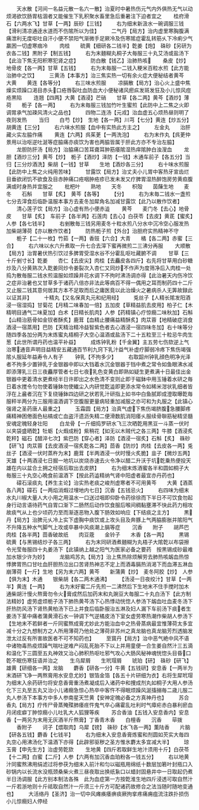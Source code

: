 <!-- { "loadSidebar": true } -->
　　天水散【河间一名益元散一名六一散】治夏时中暑热伤元气内外俱热无气以动烦渇欲饮肠胃枯涸者又能催生下乳积聚水畜里急后重暑注下迫者宜之
　　桂府滑石【六两水飞】甘草【一两】辰砂【三钱】
　　右为细末新汲水一碗调服三钱【滑利清凉通逹水道而不伤隂所以为佳】
　　二气丹【局方】治内虚里寒胸腹满痛泄利无度呕吐自汗小便不禁阳气渐微手足厥冷及伤寒隂症霍乱转筋乆下冷痢少气羸困一切虚寒痼冷
　　肉桂　　硫黄【细研各二钱半】亁姜【炮】　硃砂【另研为衣各二钱】黒附子【制五钱】
　　右为末麺糊丸桐子大毎服三十丸艾汤或盐汤下【此治下焦无阳积寒犯肾之症】
　　防白散【钱乙】治肺热咳
　　桑皮【炒】　地骨皮【各一两】甘草【五钱】
　　右为末毎服一二钱入粳米百粒水煎【此方能治肺中之饮】
　　三黄汤【本事方】治三焦实热一切有余火症大便秘结者黄芩　　大黄　　黄连【各等分】
　　右三味水煎服
　　凉膈散【局方】治心火上盛中焦燥实烦躁口渇目赤头口疮唇裂吐血防血大小便秘诸风瘛疭发斑发狂及小儿惊风痘疮黒陷
　　连翘【四两】大黄【酒浸】芒硝　　甘草【各二两】黄芩【酒炒】薄荷　　栀子【各一两】
　　右为末毎服三钱加竹叶生蜜煎【此防中上二焦之火即调胃承气加疎风清火之品也】
　　四物二连汤【元戎】治血虚五心烦热昼则明了夜则发热
　　当归　　白芍【炒】　生地【各一两】川芎【七分】黄连【炒五分】胡黄连【三分】
　　右六味水煎服【血中有实热此方主之】
　　左金丸　　治肝藏火实左脇作痛
　　黄连【六两】呉茱茰【一两洗泡】
　　右为末作丸【呉茰仲景用以治呕逆吐涎等症脇痛亦痰饮为害也两脇皆属于肝此方亦不专治左脇】
　　龙胆防肝汤【局方】治脇痛口苦耳聋耳肿筋痿隂湿热痒隂肿白浊溲血
　　龙胆【酒炒三分】黄芩【炒】　栀子【酒炒】泽防【一钱】木通车前子【各五分】当归【三分炒酒洗】柴胡【一钱】甘草　　生地【酒炒各三分】
　　右十味水煎服【此防中上焦之火纯用苦味】
　　甘露饮【局方】治丈夫小儿胃中客热牙宣齿烂目垂欲闭饥不欲食及目赤肿痛口疮咽肿疮疹已发未发又疗脾胃湿热醉饱房劳黄疸腹满或时身热并宜服之
　　枇杷叶　　熟地　　天冬　　枳殻　　茵蔯生地　　麦冬　　石斛　　甘草【炙】　黄芩【各等】
　　【分】
　　右为末毎二钱水一盏煎七分去滓食后临卧温服本事方去麦冬加犀角名加减甘露饮【此乃以散作饮者】
　　清心莲子饮【局方】治心虚有热小便赤澁
　　黄芩　　麦门冬【去心】地骨皮　　甘草【炙】　车前子【各半两】石莲肉【去心】白茯苓【去皮】黄茋【蜜炙】人参【各七钱半】
　　右剉散毎三钱另用麦冬十粒水煎八分水中沉冷空心服发热加柴胡薄荷【亦以散作饮者】
　　防热栀子煎【外台】治胆府实热精神不守
　　栀子【二十一枚】竹茹【一两】香豉【六合】大青　　橘【各二两】赤蜜【三合】
　　右六味以水六升煮取一升七合去滓下蜜再微煎二三沸分再服
　　大顺散【局方】治胃暑伏热引饮过多脾胃受湿水谷不分霍乱呕吐藏腑不调
　　甘草【三十斤剉寸长】亁姜　　杏仁【去皮尖】肉桂【去麤皮各四斤】右先将甘草用白砂糖炒及八分黄熟次入亁姜同炒令姜裂次入杏仁又同炒不作声为度筛净后入肉桂一处捣为散毎服二钱水煎温服如烦躁井花水调下不拘时沸汤调亦得【此治暑天内伤冷饮之症非治暑也又甘草多于诸药八倍亦非法此等病百不得一偶用之耳而制药四十二斤又止服二钱其意何居其方本不足取而后之庸医竟以此治燥火之暑病杀人无筭故録此以证其非】
　　十精丸【又名保真丸元和纪用经】
　　兎丝子【人精长隂发阳酒浸一宿湿捣】甘菊花【月精二味春加一倍】五加皮【草精益肌去皮用】柏子仁【木精明目通气二味夏加】白术【日精长肌肉】人参【药精镇心疗惊癎二味秋加】石斛【山精治筋骨如金钗者酥炙】鹿茸【血精止腰痛益精酥炙】肉苁蓉【地精破症消食酒浸一宿蒸用】巴防【天精治精冷益智紫色者去心酒浸一宿四味冬加】右十味等分随四季各加分两为末炼蜜丸梧桐子大空心温酒或盐汤下二十五粒至三十粒忌牛肉生葱【此世所谓丹药也温平补益】
　　成炼钟乳粉【千金翼】主五劳七伤欬逆上气治寒通音声明目益精安五藏通百节利九窍下乳汁益气补虚疗脚弱冷疼下焦伤竭强隂乆服延年益寿令人有子
　　钟乳【不拘多少】
　　右取韶州钟乳顔色明净光泽者不拘多少置钟乳于金银器中即以大铛着水沉金银器于铛中煮之常令如鱼眼沸水减即添薄乳三日三夜麤厚管者七日七夜乳色变黄白即熟如疑生更煮满十日最佳出金银器中更着清水更煮经半日许即出之水色清不变则止即于磁鉢中用玉锤着水研之毎日着水搅令匀勿使着锤鉢勿使纎尘入内研觉亁澁即更添水常令如稀米泔状乳细者皆浮在上麄者沉在下复绕锤鉢四边研之状若乳汁研指上如书中白鱼腻即成澄取曝亁毎服秤半两分为三服用温酒调下空腹服更量病轻重加减服之亦可和为丸服之【此镇心强肾之圣药唐人最重之】
　　玉霜圆【局方】治真气虚下焦伤竭脐腹急腰脚疼痛精神困倦面色枮槁或亡血盗汗遗沥失精二便滑数肌消阳痿乆服续骨聨筋秘精坚髓安魂定魄轻身壮阳
　　白龙骨【一斤细捣罗研水飞三次晒亁用黒豆一斗蒸一伏时以夹袋盛晒亁】牡蛎【火煆成粉】紫稍花【如无以木贼代之各三两】牛膝【酒浸炙亁秤】磁石【醋淬七次】紫巴防【穿心者】泽防【酒浸一宿炙】石斛【炙】　硃砂【研飞】肉苁蓉【去皮酒浸一宿炙亁各二两】茴香【防炒】肉桂【去皮各一两】兎丝子【酒浸一伏时蒸杵为末】鹿茸【半两酒浸一伏时慢火炙脆】韭子【微炒五两】天雄【十两酒浸七日掘一地坑以炭烧赤速去火令净以醋二升沃于坑亁乗热便投天雄在内以盆合土拥之经宿后取出去皮脐】
　　右为细末炼酒蜜各半和圆如桐子大毎服三十丸空心晩食前温酒下【按此药澁精纳气肾中阳虚者最宜亦丹药也】
　　礞石滚痰丸【养生主论】治实热老痰之峻剂虚寒者不可用黄芩　　大黄【酒蒸各八两】礞石【一两焰消煆过埋地内七日】沉香【五钱忌火】
　　右四味为细末水丸川椒大量人大小用之用温水一口送过咽即仰卧令药徐徐而下半日不可饮食勿起身行动言语待药气自胃口渐下二肠然后动作饮食服后喉间稠黏壅滞不快此药力相攻故痰气从上也少顷药力至而渐逐恶物入腹下肠效如响应【下结痰之主方】
　　黒丹【局方】治脾元乆冷上实下虚胸中痰饮或上攻头目及奔豚上气两脇膨胀并隂阳气不升降五种水气脚气上攻或卒暴中风痰潮上膈等症
　　沉香　　附子　　胡芦巴　　肉桂【各半两】茴香破故纸　　肉豆蔲　　金铃子　　木香【各一两】
　　黒锡　　硫黄【与黑锡结炒子各三两】
　　右为末同研酒煮麺糊为丸梧子大隂亁以布袋擦令光莹毎服四十丸姜汤下【此镇纳上越之阳气为医家必备之要药　按黒锡成砂最难加水银少许为妙】
　　龙脑鸡苏丸【局方】治上焦热除烦解劳去肺热咳衂血热惊悸脾胃热口甘吐血肝胆热泣出口苦肾热神志不定上而酒毒膈热消渇下而血滞五淋血崩薄荷【一斤】生地【另为末六两】黄芩　　新蒲黄【炒】　麦冬阿胶【炒】　人参【俱为末】木通　　银柴胡【各二两木通沸】
　　【汤浸一日夜绞汁】甘草【一两半】黄连【一两】
　　右为末好蜜二斤先煎一二沸然后下生地末不住手搅时加木通柴胡汁慢火熬膏勿令火膏成然后加药末和丸豌豆大毎服二十丸白汤下【此方制法精妙】虚劳虚烦栀子汤下肺热黄芩汤下心热悸动恍惚人参汤下衂血吐血麦冬汤下肝热防风汤下肾热黄柏汤下已上并食后临卧服治五淋及妇人漏下车前汤下痰者生姜汤下茎中痛者蒲黄滑石水一钟调下气逆橘皮汤下室女虚劳寒热潮作柴胡人参汤下【生地末不若鲜者一斤同蜜熬成膏尤妙此方能治血中之热骨蒸病最宜惟薄荷太多宜减十分之九想制方之人所用薄荷乃他处之薄荷非苏州之真龙脑也真龙脑芳烈透脑发泄太过反有所害故医者不可不知药也】
　　至寳丹【局方】治中恶气絶中风不语中诸物毒热疫烦躁气喘吐逆难产闷乱死胎不下以上并用童便一合生姜自然汁三五滴和温化下三圆至五丸神效又治心肺积热呕吐邪气攻心大肠风秘神魂恍惚头目昏口亁不眠伤寒狂语并治之
　　生乌犀屑　　生玳瑁屑　　琥珀【研】　硃砂【研飞】雄黄【研细各一两】龙脑　　麝香【研各一分】牛黄【五钱研】安息香【一两半为末酒研飞净一两熬膏用水安息尤妙】银箔金箔【各五十片研细为衣】右将生犀玳瑁为细末入余药研匀将安息香膏重汤煮凝成后入诸药中和捜成剂丸如桐子大用人参汤化下三丸至五丸又治小儿诸癎急惊心热卒中客忤不得眠烦躁风涎搐搦毎二歳儿服二丸人参汤下本事方中多人参南星天竺黄【安神定魄必备之方真神丹也】
　　苏合香丸【局方】疗传尸骨蒸殗殜肺痿疰忤鬼气卒心痛霍乱吐利时气瘴疟赤白暴利瘀血月闭痃癖丁肿惊癎小儿吐乳大人狐狸等疾
　　苏合香油【五钱入安息香内】安息香【一两另为末用无灰酒半斤熬膏】丁香青木香　　白檀香　　沉香　　荜拨
　　香附子　　诃子【煨取肉】乌犀【镑】　硃砂【水飞各一两】薫陆香　　片脑【研各五钱】麝香【七钱半】
　　右为细末入安息香膏炼蜜和剂圆如芡实大毎四丸空心用沸汤化下温酒下亦得【此辟邪驱秽之圣方惟氷麝太多宜减大半】
　　琼玉膏【申先生方】治虚劳亁欬
　　生地黄【四斤若取鲜生地汁须用十斤】白茯苓【十二两】白蜜【二斤】人参【六两有加沉香血珀粉各一钱五分】
　　右以地黄汁同蜜熬沸用绢滤过将参茯为细末入前汁和匀以磁瓶用绵纸十数层加箬叶封瓶口入砂锅内以长流水没瓶颈桑柴火煮三昼夜取出换纸紥口以蜡封固悬井中一日取起仍煮半日汤调服【此方别本制法各殊　此为血症第一方按亁淮生地四斤浸透可取自然汁一斤若浙地则十斤祗取自然汁一斤须三十斤方可配诸药故修合之法当随时随地变通也】
　　大活络丹【圣济】治一切中风瘫痪痿痹痰厥拘挛疼痛痈疽流注跌扑损伤小儿惊癎妇人停经
